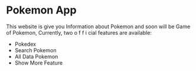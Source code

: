 # Pokemon App

This website is give you Information about Pokemon and soon will be Game of Pokemon,
Currently, two o f f i cial features are available:

- Pokedex
- Search Pokemon
- All Data Pokemon
- Show More Feature
